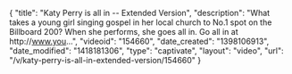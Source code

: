 {
    "title": "Katy Perry is all in -- Extended Version",
    "description": "What takes a young girl singing gospel in her local church to No.1 spot on the Billboard 200? When she performs, she goes all in. Go all in at http:\/\/www.you...",
    "videoid": "154660",
    "date_created": "1398106913",
    "date_modified": "1418181306",
    "type": "captivate",
    "layout": "video",
    "url": "\/v\/katy-perry-is-all-in-extended-version\/154660"
}